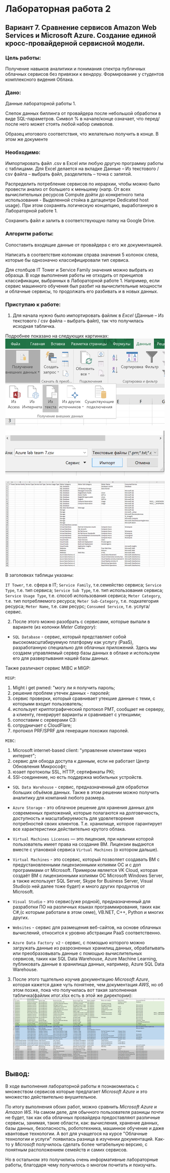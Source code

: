 # Лабораторная работа 2
## Вариант 7. Сравнение сервисов Amazon Web Services и Microsoft Azure. Создание единой кросс-провайдерной сервисной модели.

### Цель работы: 
Получение навыков аналитики и понимания спектра публичных облачных сервисов без привязки к вендору. Формирование у студентов комплексного видения Облака. 
### Дано: 
Данные лабораторной работы 1.

Слепок данных биллинга от провайдера после небольшой обработки в виде SQL-параметров. Символ % в начале/конце означает, что перед/после него может стоять любой набор символов.

Образец итогового соответствия, что желательно получить в конце. В этом же документе  
### Необходимо: 
Импортировать файл .csv в Excel или любую другую программу работы с таблицами. Для Excel делается на вкладке Данные – Из текстового / csv файла – выбрать файл, разделитель – точка с запятой.

Распределить потребление сервисов по иерархии, чтобы можно было провести анализ от большего к меньшему (напр. От всех вычислительных ресурсов Compute дойти до конкретного типа использования - Выделенной стойка в датацентре Dedicated host usage). При этом сохранять логическую концепцию, выработанную в Лабораторной работе 1.

Сохранить файл и залить в соответствующую папку на Google Drive.
### Алгоритм работы: 
Сопоставить входящие данные от провайдера с его же документацией. 

Написать в соответствие колонкам справа значения 5 колонок слева, которые бы однозначно классифицировали тип сервиса. 

Для столбцов IT Tower и Service Family значения можно выбрать из образца. В ходе выполнения работы не отходить от принципов классификации, выбранных в Лабораторной работе 1. 
Например, если сервис машинного обучения был разбит на вычислительные мощности и облачные сервисы, то продолжать его разбивать и в новых данных.

### Приступаю к работе:
1. Для начала нужно было импортировать файлик в _Excel_ (Данные – Из текстового / csv файла – выбрать файл), так что получилась исходная табличка.

Подробнее показано на следующих картинках:
![Image alt](lab2photo/1.png)

![Image alt](lab2photo/2.png)

![Image alt](lab2photo/3.png)

В заголовках таблицы указаны: 

`IT Tower`, т.е. сфера в IT;
`Service Family`, т.е.семейство сервиса;
`Service Type`, т.е. тип сервиса;
`Service Sub Type`, т.е. тип использования сервиса;
`Service Usage Type`, т.е. способ использования сервиса;
`Meter Category`, т.е. тип потребляемого ресурса;
`Meter Sub-Category`, т.е. подкатегория ресурса;
`Meter Name`, т.е. сам ресурс;
`Consumed Service`, т.е. услуга/сервис.

2. После этого можно разобрать с сервисами, которые выпали в варианте (из колонки _Meter Category_):
* `SQL Database` - сервис, который представляет 
собой высокомасштабируемую платформу как услугу (PaaS), разработанную специально 
для облачных приложений. Здесь мы создаем управляемый сервер базы данных в облаке 
и используем его для развертывания нашей базы данных.

Также различают сервис MIBC и MIGP: 

`MIGP`:
1. Might i get pwned: "могу ли я получить пароль;
2. решение проблем утечек данных - паролей;
3. сервис проверки, который сравнивает утекшие данные с теми, с которыми входит 
пользователь;
4. использует криптографический протокол PMT, сообщает не серверу, а клиенту,
генерирует варианты и сравнивает с утекшими;
5. сопоставим с серверами С3:
6. сотрудничает с CloudFlare;
7. протокол PRF/SPRF для генерации похожих паролей.
  
`MIBC`:
1. Microsoft internet-based client: "управление клиентами через интернет";
2. сервис для обхода доступа к данным, если не работает Центр Обновления Микрософт;
3. юзает протоколы SSL, HTTP, сертификаты PKI;
4. SSl-соединение, но есть поддержка мобильных устройств.

* `SQL Data Warehouse` - сервис, предназначенный для обработки больших объёмов 
данных. Также в этом решении можно получить аналитику для компаний любого размера.

* `Azure Storage` - это облачное решение для хранения данных для современных 
приложений, которые полагаются на долговечность, доступность и масштабируемость 
для удовлетворения потребностей своих клиентов. Т.е. хранилище, которое 
гарантирует все характеристики действительно крутого облака.

* `Virtual Machines Licenses` — это лицензия, при наличии которой пользователь
  имеет права на создание ВМ. Лицензии выдаются вместе с утановкой сервиса `Virtual Machines` (о котором дальше).

* `Virtual Machines` - это ссервис, который позволяет создавать ВМ с 
предустановленными лицензионными копиями ОС и с доп программами от Microsoft.
Примером является VK Cloud, которая создаёт ВМ с лицензионными копиями 
ОС Microsoft Windows Server, а также использует SQL Server, Skype for Business 
Server, Visual Studio(о ней далее тоже будет) и много других продуктов от 
Microsoft.

* `Visual Studio` - это сервис(уже родной), предназначенный для разработки 
ПО на различных языках программирования, таких как C#,(с которым работали в этом 
семе), VB.NET, C++, Python и многих других. 

* `Websites` - сервис для размещения веб-сайтов, на основе облачных вычислений, 
относится к уровню абстракции PaaS соответственно.

* `Azure Data Factory v2` - сервис, с помощью которого можно загружать данные из 
разрозненных хранилищ данных, обрабатывать или преобразовывать данные с помощью 
вычислительных сервисов, таких как SQL Data Warehouse, Azure Machine Learning,
публиковать данные в хранилища данных, например, Azure SQL Data Warehouse.

3. После этого тщательно изучив документацию _Microsoft Azure_, которая кажется даже чуть понятнее, чем документация _AWS_, но об этом позже, пока что получилась вот такая заполненная
   табличка(файлик итог.xlsx есть в этой же директории):
   ![Image alt](lab2photo/4.png)

## Вывод:
В ходе выполнения лабораторной работы я познакомилась с множеством сервисов которые предлагает _Microsoft Azure_ и это множество действительно внушительное. 

По итогу выполнения обоих работ, можно сравнить _Microsoft Azure_ и _Amazon WS_. На самом деле, для обычного пользователя разницы почти не будет, так как оба облачных провайдера предоставляют 
различные сервисы, занимая, такие области, как: вычисления, хранение данных, базы данных, безопасность, робототехника, машинное обучение и даже квантовые технологии. А вот для учащегося на 
курсе "Облачные технологии и услуги" появилась разница в изучении документаций. Как-то у _Microsoft_ получилось сделать более читабельную версию, с понятным расположением семейств и самих 
сервисов.

Но в остальном это получились очень информативные лабораторные работы, благодаря чему получилось о многом почитать и поизучать.
